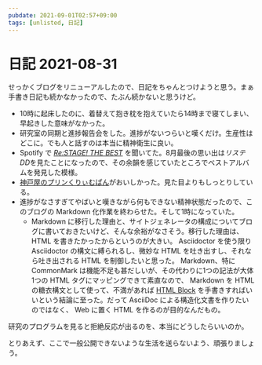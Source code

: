 ```yaml
---
pubdate: 2021-09-01T02:57+09:00
tags: [unlisted, 日記]
---
```


# 日記 2021-08-31

せっかくブログをリニューアルしたので、日記をちゃんとつけようと思う。まぁ手書き日記も続かなかったので、たぶん続かないと思うけど。

- 10時に起床したのに、着替えて抱き枕を抱えていたら14時まで寝てしまい、早起きした意味がなかった。
- 研究室の同期と進捗報告会をした。進捗がないつらいと嘆くだけ。生産性はどこに。でも人と話すのは本当に精神衛生に良い。
- Spotify で [<cite>Re:STAGE! THE BEST</cite>](https://open.spotify.com/album/34SnXC9zBsqRvOaO8ZmE0w?si=Tsnrb79ZQy-AvOgRWeMLrQ&dl_branch=1) を聞いてた。8月最後の思い出は<cite>リステDD</cite>を見たことになったので、その余韻を感じていたところでベストアルバムを発見した模様。
- [神戸屋のプリンくりぃむぱん](https://www.kobeya.co.jp/products/kashi/shiawase_pudding_creampan)がおいしかった。見た目よりもしっとりしている。
- 進捗がなさすぎてやばいと嘆きながら何もできない精神状態だったので、このブログの Markdown 化作業を終わらせた。そして1時になっていた。
  - Markdown に移行した理由と、サイトジェネレータの構成についてブログに書いておきたいけど、そんな余裕がなさそう。移行した理由は、 HTML を書きたかったからというのが大きい。 Asciidoctor を使う限り Asciidoctor の構文に縛られるし、微妙な HTML を吐き出すし、それなら吐き出される HTML を制御したいと思った。 Markdown、特に CommonMark は機能不足も甚だしいが、その代わりに1つの記法が大体1つの HTML タグにマッピングできて素直なので、 Markdown を HTML の糖衣構文として使って、不満があれば [HTML Block](https://spec.commonmark.org/0.29/#html-blocks) を手書きすればいいという結論に至った。だって AsciiDoc による構造化文書を作りたいのではなく、 Web に置く HTML を作るのが目的なんだもの。

研究のプログラムを見ると拒絶反応が出るのを、本当にどうしたらいいのか。

とりあえず、ここで一般公開できないような生活を送らないよう、頑張りましょう。
